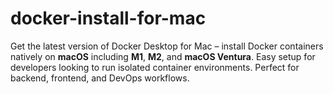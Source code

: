 # docker-install-for-mac
Get the latest version of Docker Desktop for Mac – install Docker containers natively on **macOS** including **M1**, **M2**, and **macOS Ventura**. Easy setup for developers looking to run isolated container environments. Perfect for backend, frontend, and DevOps workflows.
